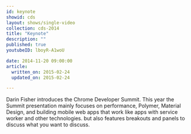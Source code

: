 ```yaml
---
id: keynote
showid: cds
layout: shows/single-video
collection: cds-2014
title: "Keynote"
description: ""
published: true
youtubeID: lboyR-A1woU

date: 2014-11-20 09:00:00
article:
  written_on: 2015-02-24
  updated_on: 2015-02-24

---
```


Darin Fisher introduces the Chrome Developer Summit. This year the Summit presentation mainly focuses on performance, Polymer, Material Design, and building mobile web apps that work like apps with service worker and other technologies. but also features breakouts and panels to discuss what you want to discuss.
